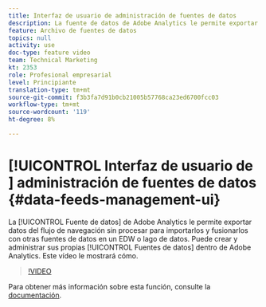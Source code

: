 ```yaml
---
title: Interfaz de usuario de administración de fuentes de datos
description: La fuente de datos de Adobe Analytics le permite exportar datos del flujo de navegación sin procesar para importarlos y combinarlos con otras fuentes de datos en un EDW o lago de datos. Puede crear y administrar sus propias fuentes de datos en Adobe Analytics. Este vídeo le mostrará cómo.
feature: Archivo de fuentes de datos
topics: null
activity: use
doc-type: feature video
team: Technical Marketing
kt: 2353
role: Profesional empresarial
level: Principiante
translation-type: tm+mt
source-git-commit: f3b3fa7d91b0cb21005b57768ca23ed6700fcc03
workflow-type: tm+mt
source-wordcount: '119'
ht-degree: 8%

---
```



# [!UICONTROL Interfaz de usuario de ] administración de fuentes de datos  {#data-feeds-management-ui}

La [!UICONTROL Fuente de datos] de Adobe Analytics le permite exportar datos del flujo de navegación sin procesar para importarlos y fusionarlos con otras fuentes de datos en un EDW o lago de datos. Puede crear y administrar sus propias [!UICONTROL Fuentes de datos] dentro de Adobe Analytics. Este vídeo le mostrará cómo.

>[!VIDEO](https://video.tv.adobe.com/v/25452/?quality=12)

Para obtener más información sobre esta función, consulte la [documentación](https://marketing.adobe.com/resources/help/en_US/reference/analytics-data-feed.html).
